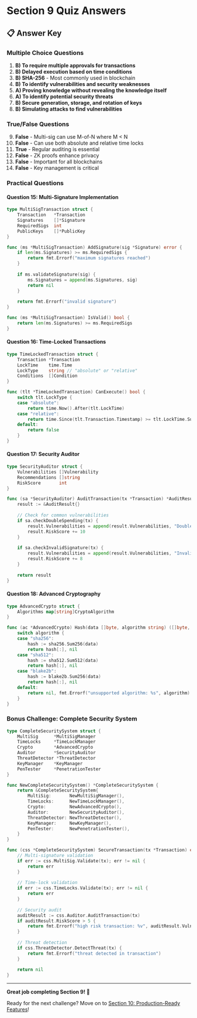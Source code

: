 # Section 9 Quiz Answers

## 📋 Answer Key

### **Multiple Choice Questions**
1. **B) To require multiple approvals for transactions**
2. **B) Delayed execution based on time conditions**
3. **B) SHA-256** - Most commonly used in blockchain
4. **B) To identify vulnerabilities and security weaknesses**
5. **A) Proving knowledge without revealing the knowledge itself**
6. **A) To identify potential security threats**
7. **B) Secure generation, storage, and rotation of keys**
8. **B) Simulating attacks to find vulnerabilities**

### **True/False Questions**
9. **False** - Multi-sig can use M-of-N where M < N
10. **False** - Can use both absolute and relative time locks
11. **True** - Regular auditing is essential
12. **False** - ZK proofs enhance privacy
13. **False** - Important for all blockchains
14. **False** - Key management is critical

### **Practical Questions**

#### **Question 15: Multi-Signature Implementation**
```go
type MultiSigTransaction struct {
    Transaction   *Transaction
    Signatures    []*Signature
    RequiredSigs  int
    PublicKeys    []*PublicKey
}

func (ms *MultiSigTransaction) AddSignature(sig *Signature) error {
    if len(ms.Signatures) >= ms.RequiredSigs {
        return fmt.Errorf("maximum signatures reached")
    }
    
    if ms.validateSignature(sig) {
        ms.Signatures = append(ms.Signatures, sig)
        return nil
    }
    
    return fmt.Errorf("invalid signature")
}

func (ms *MultiSigTransaction) IsValid() bool {
    return len(ms.Signatures) >= ms.RequiredSigs
}
```

#### **Question 16: Time-Locked Transactions**
```go
type TimeLockedTransaction struct {
    Transaction *Transaction
    LockTime    time.Time
    LockType    string // "absolute" or "relative"
    Conditions  []Condition
}

func (tlt *TimeLockedTransaction) CanExecute() bool {
    switch tlt.LockType {
    case "absolute":
        return time.Now().After(tlt.LockTime)
    case "relative":
        return time.Since(tlt.Transaction.Timestamp) >= tlt.LockTime.Sub(time.Time{})
    default:
        return false
    }
}
```

#### **Question 17: Security Auditor**
```go
type SecurityAuditor struct {
    Vulnerabilities []Vulnerability
    Recommendations []string
    RiskScore       int
}

func (sa *SecurityAuditor) AuditTransaction(tx *Transaction) *AuditResult {
    result := &AuditResult{}
    
    // Check for common vulnerabilities
    if sa.checkDoubleSpending(tx) {
        result.Vulnerabilities = append(result.Vulnerabilities, "Double spending detected")
        result.RiskScore += 10
    }
    
    if sa.checkInvalidSignature(tx) {
        result.Vulnerabilities = append(result.Vulnerabilities, "Invalid signature")
        result.RiskScore += 8
    }
    
    return result
}
```

#### **Question 18: Advanced Cryptography**
```go
type AdvancedCrypto struct {
    Algorithms map[string]CryptoAlgorithm
}

func (ac *AdvancedCrypto) Hash(data []byte, algorithm string) ([]byte, error) {
    switch algorithm {
    case "sha256":
        hash := sha256.Sum256(data)
        return hash[:], nil
    case "sha512":
        hash := sha512.Sum512(data)
        return hash[:], nil
    case "blake2b":
        hash := blake2b.Sum256(data)
        return hash[:], nil
    default:
        return nil, fmt.Errorf("unsupported algorithm: %s", algorithm)
    }
}
```

### **Bonus Challenge: Complete Security System**
```go
type CompleteSecuritySystem struct {
    MultiSig      *MultiSigManager
    TimeLocks     *TimeLockManager
    Crypto        *AdvancedCrypto
    Auditor       *SecurityAuditor
    ThreatDetector *ThreatDetector
    KeyManager    *KeyManager
    PenTester     *PenetrationTester
}

func NewCompleteSecuritySystem() *CompleteSecuritySystem {
    return &CompleteSecuritySystem{
        MultiSig:       NewMultiSigManager(),
        TimeLocks:      NewTimeLockManager(),
        Crypto:         NewAdvancedCrypto(),
        Auditor:        NewSecurityAuditor(),
        ThreatDetector: NewThreatDetector(),
        KeyManager:     NewKeyManager(),
        PenTester:      NewPenetrationTester(),
    }
}

func (css *CompleteSecuritySystem) SecureTransaction(tx *Transaction) error {
    // Multi-signature validation
    if err := css.MultiSig.Validate(tx); err != nil {
        return err
    }
    
    // Time-lock validation
    if err := css.TimeLocks.Validate(tx); err != nil {
        return err
    }
    
    // Security audit
    auditResult := css.Auditor.AuditTransaction(tx)
    if auditResult.RiskScore > 5 {
        return fmt.Errorf("high risk transaction: %v", auditResult.Vulnerabilities)
    }
    
    // Threat detection
    if css.ThreatDetector.DetectThreat(tx) {
        return fmt.Errorf("threat detected in transaction")
    }
    
    return nil
}
```

---

**Great job completing Section 9! 🎉**

Ready for the next challenge? Move on to [Section 10: Production-Ready Features](../section10/README.md)!
